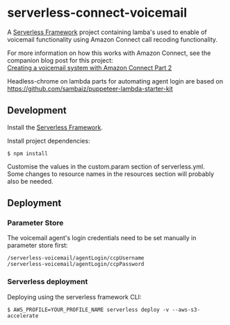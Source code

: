 # serverless-connect-voicemail

A [Serverless Framework](https://github.com/serverless/serverless) project containing lamba's used to enable of voicemail functionality using Amazon Connect call recoding functionality.  

For more information on how this works with Amazon Connect, see the companion blog post for this project:  
[Creating a voicemail system with Amazon Connect Part 2](https://kzn.io/blog/2018/07/03/serverless-voicemail-with-amazon-connect-2/)  

Headless-chrome on lambda parts for automating agent login are based on https://github.com/sambaiz/puppeteer-lambda-starter-kit

## Development

Install the [Serverless Framework](https://serverless.com/framework/docs/getting-started/).

Install project dependencies:  
```
$ npm install
```

Customise the values in the custom.param section of serverless.yml.  
Some changes to resource names in the resources section will probably also be needed.  


## Deployment

### Parameter Store

The voicemail agent's login credentials  need to be set manually in parameter store first:  
```
/serverless-voicemail/agentLogin/ccpUsername
/serverless-voicemail/agentLogin/ccpPassword
```

### Serverless deployment

Deploying using the serverless framework CLI:  
```
$ AWS_PROFILE=YOUR_PROFILE_NAME serverless deploy -v --aws-s3-accelerate
```

